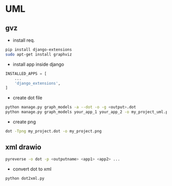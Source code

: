 
# UML

## gvz
- install req.
```bash
pip install django-extensions
sudo apt-get install graphviz
```
- install app inside django
```python
INSTALLED_APPS = [
    ...
    'django_extensions',
]
```
- create dot file
```bash
python manage.py graph_models -a --dot -o -g <output>.dot
python manage.py graph_models your_app_1 your_app_2 -o my_project_uml.png
```
- create png
```bash
dot -Tpng my_project.dot -o my_project.png
```
## xml drawio
```bash
pyreverse -o dot -p <outputname> <app1> <app2> ...
```
- convert dot to xml
```bash
python dot2xml.py
```